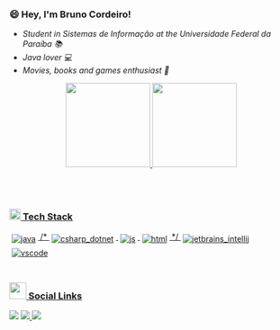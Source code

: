 ### 😄 Hey, I'm Bruno Cordeiro!

- *Student in Sistemas de Informação at the Universidade Federal da Paraíba 📚*
- *Java lover 💻*
- *Movies, books and games enthusiast 💖*


<div align="center">
  <a href="https://github.com/brunocord00">
  <img height="150em" src="https://github-readme-stats.vercel.app/api?username=brunocord00&show_icons=true&theme=dracula&include_all_commits=true&count_private=true"/>
  <img height="150em" src="https://github-readme-stats.vercel.app/api/top-langs/?username=brunocord00&layout=compact&langs_count=7&theme=dracula"/>
</div>
 
  
 <br><br>
    <h3 align="left"><img src="https://img.icons8.com/color/48/000000/settings--v1.png" width="20px">  Tech Stack</h3>
  
<img src="https://github.com/Quadrified/Quadrified/blob/master/assets/svg/dev/languages/java.svg" alt="java" style="vertical-align:top; margin:4px">
/* <img src="https://github.com/Quadrified/Quadrified/blob/master/assets/svg/dev/languages/csharp_dotnet.svg" alt="csharp_dotnet"  style="vertical-align:top; margin:4px"> 
<img src="https://github.com/Quadrified/Quadrified/blob/master/assets/svg/dev/languages/js.svg" alt="js" style="vertical-align:top; margin:4px">
<img src="https://github.com/Quadrified/Quadrified/blob/master/assets/svg/dev/languages/html.svg" alt="html" style="vertical-align:top; margin:4px">   */
<img src="https://github.com/Quadrified/Quadrified/blob/master/assets/svg/dev/tools/jetbrains_intellij.svg" alt="jetbrains_intellij" style="vertical-align:top; margin:4px">
<img src="https://github.com/Quadrified/Quadrified/blob/master/assets/svg/dev/tools/visualstudio_code.svg" alt="vscode" style="vertical-align:top; margin:4px">
<br><br>

<h3 align="left"><img src="https://www.clipartmax.com/png/full/44-449114_connection-clipart-icon-connection-icon-black.png" width="30px">  Social Links</h3>

<div>
  <a href="https://t.me/brunocord00" target="_blank"><img src="https://img.shields.io/badge/Telegram-2CA5E0?style=for-the-badge&logo=telegram&logoColor=white" target="_blank"></a>
  <a href = "mailto:brunocord00@live.com"><img src="https://img.shields.io/badge/Microsoft_Outlook-0078D4?style=for-the-badge&logo=microsoft-outlook&logoColor=white" target="_blank">
</a>
  <a href="https://br.linkedin.com/in/brunocordeiro00" target="_blank"><img src="https://img.shields.io/badge/-LinkedIn-%230077B5?style=for-the-badge&logo=linkedin&logoColor=white" target="_blank">
</a> 
  </div>
  
  
  
